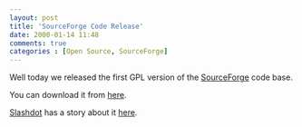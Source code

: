 ```yaml
---
layout: post
title: 'SourceForge Code Release'
date: 2000-01-14 11:48
comments: true
categories : [Open Source, SourceForge]
---  
```


Well today we released the first GPL version of the <a href="http://sourceforge.net/">SourceForge</a> code base.

You can download it from <a href="http://sourceforge.net/projects/alexandria/">here</a>.

<a href="http://slashdot.org/">Slashdot</a> has a story about it <a href="http://slashdot.org/article.pl?sid=00/01/14/1223213">here</a>.

